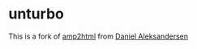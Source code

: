 # unturbo

This is a fork of [amp2html](https://github.com/da2x/amp2html) from [Daniel Aleksandersen](https://github.com/da2x)